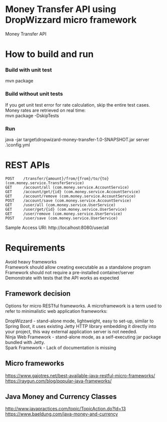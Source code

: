 # Money Transfer API using DropWizzard micro framework
Money Transfer API

# How to build and run
### Build with unit test
mvn package

### Build without unit tests
If you get unit test error for rate calculation, skip the entire test cases. Money rates are retrieved on real time:  
mvn package -DskipTests

### Run
java -jar target\dropwizard-money-transfer-1.0-SNAPSHOT.jar server .\config.yml

# REST APIs

    POST    /transfer/{amount}/from/{from}/to/{to} (com.money.service.TransferService)
    GET     /account/all (com.money.service.AccountService)
    GET     /account/get/{id} (com.money.service.AccountService)
    GET     /account/remove (com.money.service.AccountService)
    POST    /account/save (com.money.service.AccountService)
    GET     /user/all (com.money.service.UserService)
    GET     /user/get/{id} (com.money.service.UserService)
    GET     /user/remove (com.money.service.UserService)
    POST    /user/save (com.money.service.UserService)
    
 Sample Access URI: http://localhost:8080/user/all

# Requirements

Avoid heavy frameworks  
Framework should allow creating executable as a standalone program  
Framework should not require a pre-installed container/server  
Demonstrate with tests that the API works as expected  

## Framework decision
Options for micro RESTful frameworks. A microframework is a term used to refer to minimalistic web application frameworks:  

DropWizzard - stand-alone mode, lightweight, easy to set-up, similar to Spring Boot, it uses existing Jetty HTTP library embedding it directly into your project, this way external application server is not needed.  
Ninja Web Framework - stand-alone mode, as a self-executing jar package bundled with Jetty.  
Spark Framework - Lack of documentation is missing  

## Micro frameworks
https://www.gajotres.net/best-available-java-restful-micro-frameworks/  
https://raygun.com/blog/popular-java-frameworks/  

## Java Money and Currency Classes
http://www.javapractices.com/topic/TopicAction.do?Id=13  
https://www.baeldung.com/java-money-and-currency  
